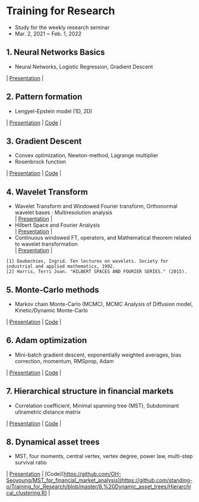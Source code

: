 # Training for Research
- Study for the weekly research seminar
- Mar. 2, 2021 ~ Feb. 1, 2022

## 1. Neural Networks Basics
- Neural Networks, Logistic Regression, Gradient Descent    

| [Presentation](https://github.com/OH-Seoyoung/Training_for_Research/blob/master/1.%20Neural_Networks_Basic/20210401_Neural_Network.pdf) |

## 2. Pattern formation
- Lengyel-Epstein model (1D, 2D)  

| [Presentation](https://github.com/OH-Seoyoung/Training_for_Research/blob/master/2.%20Pattern_Formation/20210506_Pattern_Formation.pdf) | [Code](https://github.com/OH-Seoyoung/Training_for_Research/blob/master/2.%20Pattern_Formation/Lengyel_Epstein_model_2D.m) |  

## 3. Gradient Descent
- Convex optimization, Newton-method, Lagrange multiplier
- Rosenbrock function

| [Presentation](https://github.com/OH-Seoyoung/Training_for_Research/blob/master/3.%20Gradient_Descent/20210603_Gradient_Descent.pdf) | [Code](https://github.com/OH-Seoyoung/Training_for_Research/blob/master/3.%20Gradient_Descent/gradient.m) |  

## 4. Wavelet Transform
- Wavelet Transform and Windowed Fourier transform, Orthonormal wavelet bases : Multiresolution analysis  
| [Presentation](https://github.com/OH-Seoyoung/Training_for_Research/blob/master/4.%20Wavelet_Transform/20210623_1_The%20What%2C%20Why%2C%20and%20How%20of%20Wavelets.pdf) |  
- Hilbert Space and Fourier Analysis  
| [Presentation](https://github.com/OH-Seoyoung/Training_for_Research/blob/master/4.%20Wavelet_Transform/20210901_Hilbert_Space.pdf) |
 - Continuous windowed FT, operators, and Mathematical theorem related to wavelet transformation  
| [Presentation](https://github.com/OH-Seoyoung/Training_for_Research/blob/master/4.%20Wavelet_Transform/20210908_Continous_FT_and_WT.pdf) |  
```
[1] Daubechies, Ingrid. Ten lectures on wavelets. Society for industrial and applied mathematics, 1992.
[2] Harris, Terri Joan. "HILBERT SPACES AND FOURIER SERIES." (2015).
```
## 5. Monte-Carlo methods
- Markov chain Monte-Carlo (MCMC), MCMC Analysis of Diffusion model, Kinetic/Dynamic Monte-Carlo  
  
| [Presentation](https://github.com/OH-Seoyoung/Training_for_Research/blob/master/5.%20Monte-Carlo_methods/20210923_Monte-Carlo_methods.pdf) | [Code](https://github.com/OH-Seoyoung/Training_for_Research/blob/master/5.%20Monte-Carlo_methods/Monte-Carlo_simulation.ipynb) |  

## 6. Adam optimization
- Mini-batch gradient descent, exponentially weighted averages, bias correction, momentum, RMSprop, Adam  

| [Presentation](https://github.com/OH-Seoyoung/Training_for_Research/blob/master/6.%20Adam_optimization/20211111_Adam.pdf) | [Code](https://github.com/OH-Seoyoung/Training_for_Research/blob/master/6.%20Adam_optimization/Adam_n_gradient_descent.ipynb) |  

## 7. Hierarchical structure in financial markets
- Correlation coefficient, Minimal spanning tree (MST), Subdominant ultrametric distance matrix

| [Presentation](https://github.com/OH-Seoyoung/Training_for_Research/blob/master/7.%20Hierarchical_trees/20220120_Hierarchical_structure_in_financial_market.pdf) | [Code](https://github.com/OH-Seoyoung/Training_for_Research/blob/master/7.%20Hierarchical_trees/Hierarchical_clustering.R) |

## 8. Dynamical asset trees
- MST, four moments, central vertex, vertex degree, power law, multi-step survival ratio

| [Presentation](https://github.com/OH-Seoyoung/Training_for_Research/blob/master/8.%20Dynamic_asset_trees/20220126_Dynamics_of_market_correlation_Taxonomy_and_portfolio_analysis.pdf) | [Code](https://github.com/OH-Seoyoung/MST_for_financial_market_analysis](https://github.com/standing-o/Training_for_Research/blob/master/8.%20Dynamic_asset_trees/Hierarchical_clustering.R) |



